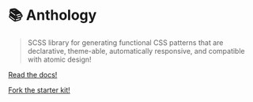 # 📚 Anthology

> SCSS library for generating functional CSS patterns that are declarative, theme-able, automatically responsive, and compatible with atomic design!

[Read the docs!](https://www.anthology.style/)

[Fork the starter kit!](https://github.com/RadarTech/anthology-starter-kit)
